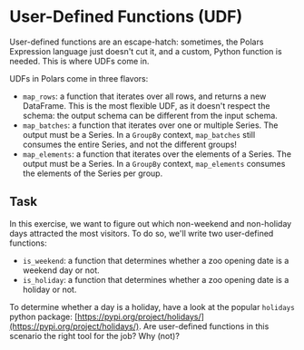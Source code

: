 # User-Defined Functions (UDF)

User-defined functions are an escape-hatch: sometimes, the Polars Expression language just doesn't cut it, and a custom, Python function is needed. This is where UDFs come in.

UDFs in Polars come in three flavors:

- `map_rows`: a function that iterates over all rows, and returns a new DataFrame. This is the most flexible UDF, as it doesn't respect the schema: the output schema can be different from the input schema.
- `map_batches`: a function that iterates over one or multiple Series. The output must be a Series. In a `GroupBy` context, `map_batches` still consumes the entire Series, and not the different groups!
- `map_elements`: a function that iterates over the elements of a Series. The output must be a Series. In a `GroupBy` context, `map_elements` consumes the elements of the Series per group.

## Task

In this exercise, we want to figure out which non-weekend and non-holiday days attracted the most visitors. To do so, we'll write two user-defined functions:

- `is_weekend`: a function that determines whether a zoo opening date is a weekend day or not.
- `is_holiday`: a function that determines whether a zoo opening date is a holiday or not.

To determine whether a day is a holiday, have a look at the popular `holidays` python package: [https://pypi.org/project/holidays/](https://pypi.org/project/holidays/).
Are user-defined functions in this scenario the right tool for the job? Why (not)?
